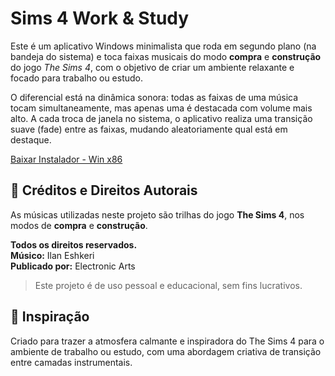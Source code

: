 # Sims 4 Work & Study

Este é um aplicativo Windows minimalista que roda em segundo plano (na bandeja do sistema) e toca faixas musicais do modo **compra** e **construção** do jogo *The Sims 4*, com o objetivo de criar um ambiente relaxante e focado para trabalho ou estudo.

O diferencial está na dinâmica sonora: todas as faixas de uma música tocam simultaneamente, mas apenas uma é destacada com volume mais alto. A cada troca de janela no sistema, o aplicativo realiza uma transição suave (fade) entre as faixas, mudando aleatoriamente qual está em destaque.

[Baixar Instalador - Win x86](https://leomarlinhares.github.io/sims4workandstudy/)

## 🎵 Créditos e Direitos Autorais

As músicas utilizadas neste projeto são trilhas do jogo **The Sims 4**, nos modos de **compra** e **construção**.

**Todos os direitos reservados.**  
**Músico:** Ilan Eshkeri  
**Publicado por:** Electronic Arts

> Este projeto é de uso pessoal e educacional, sem fins lucrativos.

## 🧠 Inspiração

Criado para trazer a atmosfera calmante e inspiradora do The Sims 4 para o ambiente de trabalho ou estudo, com uma abordagem criativa de transição entre camadas instrumentais.
